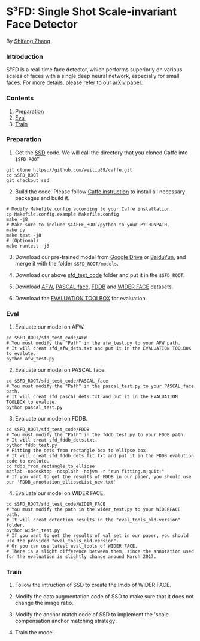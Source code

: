 # S³FD: Single Shot Scale-invariant Face Detector

By [Shifeng Zhang](http://www.cbsr.ia.ac.cn/users/sfzhang/)

### Introduction

S³FD is a real-time face detector, which performs superiorly on various scales of faces with a single deep neural network, especially for small faces. For more details, please refer to our [arXiv paper](https://arxiv.org/abs/1708.05237).


### Contents
1. [Preparation](#preparation)
2. [Eval](#eval)
3. [Train](#train)

### Preparation
1. Get the [SSD](https://github.com/weiliu89/caffe/tree/ssd) code. We will call the directory that you cloned Caffe into `$SFD_ROOT`
  ```Shell
  git clone https://github.com/weiliu89/caffe.git
  cd $SFD_ROOT
  git checkout ssd
  ```

2. Build the code. Please follow [Caffe instruction](http://caffe.berkeleyvision.org/installation.html) to install all necessary packages and build it.
  ```Shell
  # Modify Makefile.config according to your Caffe installation.
  cp Makefile.config.example Makefile.config
  make -j8
  # Make sure to include $CAFFE_ROOT/python to your PYTHONPATH.
  make py
  make test -j8
  # (Optional)
  make runtest -j8
  ```

3. Download our pre-trained model from [Google Drive](https://drive.google.com/open?id=1CboBIsjcDQ-FC1rMES6IjTl6sYQDoD6u) or [BaiduYun](https://pan.baidu.com/s/1nvoW1wH), and merge it with the folder `$SFD_ROOT/models`.

4. Download our above [sfd_test_code](https://github.com/sfzhang15/SFD/archive/master.zip) folder and put it in the `$SFD_ROOT`.

5. Download [AFW](http://www.ics.uci.edu/~xzhu/face/), [PASCAL face](http://host.robots.ox.ac.uk/pascal/VOC/voc2012/index.html), [FDDB](http://vis-www.cs.umass.edu/fddb/index.html) and [WIDER FACE](http://mmlab.ie.cuhk.edu.hk/projects/WIDERFace/) datasets.

6. Download the [EVALUATION TOOLBOX](https://bitbucket.org/marcopede/face-eval) for evaluation.

### Eval
1. Evaluate our model on AFW.
  ```Shell
  cd $SFD_ROOT/sfd_test_code/AFW
  # You must modify the "Path" in the afw_test.py to your AFW path. 
  # It will creat sfd_afw_dets.txt and put it in the EVALUATION TOOLBOX to evalute.
  python afw_test.py
  ```

2. Evaluate our model on PASCAL face.
  ```Shell
  cd $SFD_ROOT/sfd_test_code/PASCAL_face
  # You must modify the "Path" in the pascal_test.py to your PASCAL_face path. 
  # It will creat sfd_pascal_dets.txt and put it in the EVALUATION TOOLBOX to evalute.
  python pascal_test.py
  ```

3. Evaluate our model on FDDB.
  ```Shell
  cd $SFD_ROOT/sfd_test_code/FDDB
  # You must modify the "Path" in the fddb_test.py to your FDDB path.
  # It will creat sfd_fddb_dets.txt.
  python fddb_test.py
  # Fitting the dets from rectangle box to ellipse box.
  # It will creat sfd_fddb_dets_fit.txt and put it in the FDDB evalution code to evalute.
  cd fddb_from_rectangle_to_ellipse
  matlab -nodesktop -nosplash -nojvm -r "run fitting.m;quit;"
  # If you want to get the results of FDDB in our paper, you should use our 'FDDB_annotation_ellipseList_new.txt'
  ```

4. Evaluate our model on WIDER FACE.
  ```Shell
  cd $SFD_ROOT/sfd_test_code/WIDER_FACE
  # You must modify the path in the wider_test.py to your WIDERFACE path. 
  # It will creat detection results in the "eval_tools_old-version" folder.
  python wider_test.py
  # If you want to get the results of val set in our paper, you should use the provided "eval_tools_old-version". 
  # Or you can use latest eval_tools of WIDER FACE.
  # There is a slight difference between them, since the annotation used for the evaluation is slightly change around March 2017.
  ```

### Train

1. Follow the intruction of SSD to create the lmdb of WIDER FACE.

2. Modify the data augmentation code of SSD to make sure that it does not change the image ratio.

3. Modify the anchor match code of SSD to implement the 'scale compensation anchor matching strategy'.

4. Train the model.

